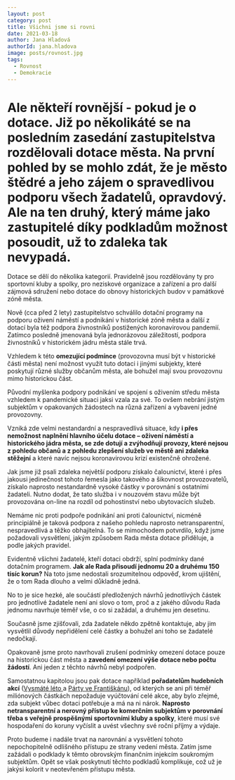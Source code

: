 ```yaml
---
layout: post
category: post
title: Všichni jsme si rovni 
date: 2021-03-18
author: Jana Hladová
authorId: jana.hladova
image: posts/rovnost.jpg
tags:
  - Rovnost
  - Demokracie
---
```



# Ale někteří rovnější - pokud je o dotace. Již po několikáté se na posledním zasedání zastupitelstva rozdělovali dotace města. Na první pohled by se mohlo zdát, že je město štědré a jeho zájem o spravedlivou podporu všech žadatelů, opravdový. Ale na ten druhý, který máme jako zastupitelé díky podkladům možnost posoudit, už to zdaleka tak nevypadá.

Dotace se dělí do několika kategorií. Pravidelně jsou rozdělovány ty pro sportovní kluby a spolky, pro neziskové organizace a zařízení a pro další zájmová sdružení nebo dotace do obnovy historických budov v památkové zóně města.

Nově (cca před 2 lety) zastupitelstvo schválilo dotační programy na podporu oživení náměstí a podnikání v historické zóně města a další z dotací byla též podpora živnostníků postižených koronavirovou pandemií. Zatímco posledně jmenovaná byla jednorázovou záležitostí, podpora živnostníků v historickém jádru města stále trvá. 

Vzhledem k této **omezující podmínce** (provozovna musí být v historické části města) není možnost využít tuto dotaci i jinými subjekty, které poskytují různé služby občanům města, ale bohužel mají svou provozovnu mimo historickou část.

Původní myšlenka podpory podnikání ve spojení s oživením středu města vzhledem k pandemické situaci jaksi vzala za své. 
To ovšem nebrání jistým subjektům v opakovaných žádostech na různá zařízení a vybavení jedné provozovny. 

Vzniká zde velmi nestandardní  a nespravedlivá situace, kdy **i přes nemožnost naplnění hlavního účelu dotace – oživení náměstí a historického jádra města, se zde dotují a zvýhodňují provozy, které nejsou z pohledu občanů a z pohledu zlepšení služeb ve městě ani zdaleka stěžejní** a které navíc nejsou koronavirovou krizí existenčně ohrožené. 

Jak jsme již psali zdaleka největší podporu získalo čalounictví, které i přes jakousi jedinečnost tohoto řemesla jako takového a šikovnost provozovatelů, získalo naprosto nestandardně vysoké částky v porovnání s ostatními žadateli. 
Nutno dodat, že tato služba i v nouzovém stavu může být provozována on-line na rozdíl od pohostinství nebo ubytovacích služeb.

Nemáme nic proti podpoře podnikání ani proti čalounictví, nicméně principiálně je taková podpora z našeho pohledu naprosto netransparentní, nespravedlivá a těžko obhajitelná. 
To se mimochodem potvrdilo, když jsme požadovali vysvětlení, jakým způsobem Rada města dotace přiděluje, a podle jakých pravidel.

Evidentně všichni žadatelé, kteří dotaci obdrží, splní podmínky dané dotačním programem. **Jak ale Rada přisoudí jednomu 20 a druhému 150 tisíc korun?**
Na toto jsme nedostali srozumitelnou odpověď, krom ujištění, že o tom Rada dlouho a velmi důkladně jedná. 

No to je sice hezké, ale součástí předložených návrhů jednotlivých částek pro jednotlivé žadatele není ani slovo o tom, proč a z jakého důvodu Rada jednomu navrhuje téměř vše, o co si zažádal, a druhému jen desetinu. 

Současně jsme zjišťovali, zda žadatele někdo zpětně kontaktuje, aby jim vysvětlil důvody nepřidělení celé částky a bohužel ani toho se žadatelé nedočkají. 

Opakovaně jsme proto navrhovali zrušení podmínky omezení dotace pouze na historickou část města a **zavedení omezení výše dotace nebo počtu žádostí**. Ani jeden z těchto návrhů nebyl podpořen.

Samostatnou kapitolou jsou pak dotace například **pořadatelům hudebních akcí** ([Vysmáté léto ](https://www.hlidacstatu.cz/subjekt/RegistrSmluv/03949869)a [Párty ve Františkánu](https://www.hlidacstatu.cz/subjekt/RegistrSmluv/61551384)), od kterých se ani při téměř miliónových částkách nepožaduje vyúčtování celé akce, aby bylo zřejmé, zda subjekt vůbec dotaci potřebuje a má na ni nárok. 
**Naprosto netransparentní a nerovný přístup ke komerčním subjektům v porovnání třeba s veřejně prospěšnými sportovními kluby a spolky**, které musí své hospodaření do koruny vyčíslit a uvést všechny své roční příjmy a výdaje. 

Proto budeme i nadále trvat na narovnání a vysvětlení tohoto nepochopitelně odlišného přístupu ze strany vedení města. 
Zatím jsme zažádali o podklady k těmto obrovským finančním injekcím soukromým subjektům.
Opět se však poskytnutí těchto podkladů komplikuje, což už je jakýsi kolorit v neotevřeném přístupu města.




